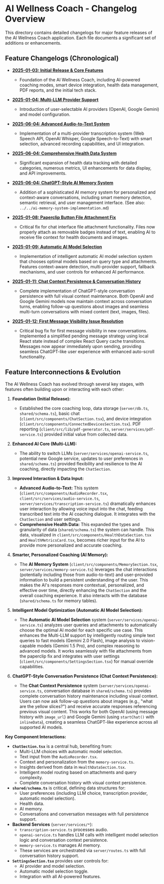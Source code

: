 # AI Wellness Coach - Changelog Overview

This directory contains detailed changelogs for major feature releases of the AI Wellness Coach application. Each file documents a significant set of additions or enhancements.

## Feature Changelogs (Chronological)

*   **[2025-01-03: Initial Release & Core Features](./01-initial-release-2025-01-03.md)**
    *   Foundation of the AI Wellness Coach, including AI-powered coaching modes, smart device integration, health data management, PDF reports, and the initial tech stack.

*   **[2025-01-04: Multi-LLM Provider Support](./02-multi-llm-support-2025-01-04.md)**
    *   Introduction of user-selectable AI providers (OpenAI, Google Gemini) and model configuration.

*   **[2025-06-04: Advanced Audio-to-Text System](./03-advanced-audio-to-text-2025-06-04.md)**
    *   Implementation of a multi-provider transcription system (Web Speech API, OpenAI Whisper, Google Speech-to-Text) with smart selection, advanced recording capabilities, and UI integration.

*   **[2025-06-04: Comprehensive Health Data System](./04-comprehensive-health-data-2025-06-04.md)**
    *   Significant expansion of health data tracking with detailed categories, numerous metrics, UI enhancements for data display, and API improvements.

*   **[2025-06-04: ChatGPT-Style AI Memory System](./05-ai-memory-system-2025-06-04.md)**
    *   Addition of a sophisticated AI memory system for personalized and context-aware conversations, including smart memory detection, semantic retrieval, and user management interface. (See also: `../../ai-memory-system-implementation.md`)

*   **[2025-01-08: Paperclip Button File Attachment Fix](./06-paperclip-attachment-fix-2025-01-08.md)**
    *   Critical fix for chat interface file attachment functionality. Files now properly attach as removable badges instead of text, enabling AI to receive file context for health documents and images.

*   **[2025-01-09: Automatic AI Model Selection](./07-ai-model-auto-selector-2025-01-09.md)**
    *   Implementation of intelligent automatic AI model selection system that chooses optimal models based on query type and attachments. Features context-aware detection, multi-provider support, fallback mechanisms, and user controls for enhanced AI performance.

*   **[2025-01-11: Chat Context Persistence & Conversation History](./08-chat-context-persistence-2025-01-11.md)**
    *   Complete implementation of ChatGPT-style conversation persistence with full visual context maintenance. Both OpenAI and Google Gemini models now maintain context across conversation turns, enabling follow-up questions about images and seamless multi-turn conversations with mixed content (text, images, files).

*   **[2025-01-12: First Message Visibility Issue Resolution](./09-first-message-visibility-issue-2025-01-12.md)**
    *   Critical bug fix for first message visibility in new conversations. Implemented a simplified pending message strategy using local React state instead of complex React Query cache transitions. Messages now appear immediately upon sending, providing seamless ChatGPT-like user experience with enhanced auto-scroll functionality.

## Feature Interconnections & Evolution

The AI Wellness Coach has evolved through several key stages, with features often building upon or interacting with each other:

1.  **Foundation (Initial Release):**
    *   Established the core coaching loop, data storage (`server/db.ts`, `shared/schema.ts`), basic chat (`client/src/components/ChatSection.tsx`), and device integration (`client/src/components/ConnectedDevicesSection.tsx`). PDF reporting (`client/src/lib/pdf-generator.ts`, `server/services/pdf-service.ts`) provided initial value from collected data.

2.  **Enhanced AI Core (Multi-LLM):**
    *   The ability to switch LLMs (`server/services/openai-service.ts`, potential new Google service, updates to user preferences in `shared/schema.ts`) provided flexibility and resilience to the AI coaching, directly impacting the `ChatSection`.

3.  **Improved Interaction & Data Input:**
    *   **Advanced Audio-to-Text:** This system (`client/src/components/AudioRecorder.tsx`, `client/src/services/audio-service.ts`, `server/services/transcription-service.ts`) dramatically enhances user interaction by allowing voice input into the chat, feeding transcribed text into the AI coaching dialogue. It integrates with the `ChatSection` and user settings.
    *   **Comprehensive Health Data:** This expanded the types and granularity of data (`shared/schema.ts`) the system can handle. This data, visualized in `client/src/components/HealthDataSection.tsx` and `HealthMetricsCard.tsx`, becomes richer input for the AI to provide more personalized and accurate coaching.

4.  **Smarter, Personalized Coaching (AI Memory):**
    *   The **AI Memory System** (`client/src/components/MemorySection.tsx`, `server/services/memory-service.ts`) leverages the chat interactions (potentially including those from audio-to-text) and user-provided information to build a persistent understanding of the user. This makes the AI's responses more contextual, personalized, and effective over time, directly enhancing the `ChatSection` and the overall coaching experience. It also interacts with the database (`shared/schema.ts` for memory tables).

5.  **Intelligent Model Optimization (Automatic AI Model Selection):**
    *   The **Automatic AI Model Selection** system (`server/services/openai-service.ts`) analyzes user queries and attachments to automatically choose the optimal AI model for each specific use case. This enhances the Multi-LLM support by intelligently routing simple text queries to fast models (Gemini 2.0 Flash), image analysis to vision-capable models (Gemini 1.5 Pro), and complex reasoning to advanced models. It works seamlessly with file attachments from the paperclip fix and integrates with user settings (`client/src/components/SettingsSection.tsx`) for manual override capabilities.

6.  **ChatGPT-Style Conversation Persistence (Chat Context Persistence):**
    *   The **Chat Context Persistence** system (`server/services/openai-service.ts`, conversation database in `shared/schema.ts`) provides complete conversation history maintenance including visual context. Users can now ask follow-up questions about images (e.g., "what are the yellow slices?") and receive accurate responses referencing previous visual content. This works for both OpenAI (using message history with `image_url`) and Google Gemini (using `startChat()` with `inlineData`), creating a seamless ChatGPT-like experience across all supported AI models.

**Key Component Interactions:**

*   **`ChatSection.tsx`** is a central hub, benefiting from:
    *   Multi-LLM choices with automatic model selection.
    *   Text input from the `AudioRecorder.tsx`.
    *   Context and personalization from the `memory-service.ts`.
    *   Insights derived from data in `HealthDataSection.tsx`.
    *   Intelligent model routing based on attachments and query complexity.
    *   Complete conversation history with visual context persistence.
*   **`shared/schema.ts`** is critical, defining data structures for:
    *   User preferences (including LLM choice, transcription provider, automatic model selection).
    *   Health data.
    *   AI memory.
    *   Conversations and conversation messages with full persistence support.
*   **Backend Services** (`server/services/*`):
    *   `transcription-service.ts` processes audio.
    *   `openai-service.ts` handles LLM calls with intelligent model selection logic and conversation context persistence.
    *   `memory-service.ts` manages AI memory.
    *   These services are orchestrated via `server/routes.ts` with full conversation history support.
*   **`SettingsSection.tsx`** provides user controls for:
    *   AI provider and model selection.
    *   Automatic model selection toggle.
    *   Integration with all AI-powered features.
